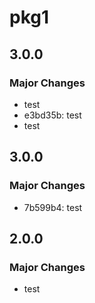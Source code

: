 # pkg1

## 3.0.0

### Major Changes

- test
- e3bd35b: test
- test

## 3.0.0

### Major Changes

- 7b599b4: test

## 2.0.0

### Major Changes

- test
